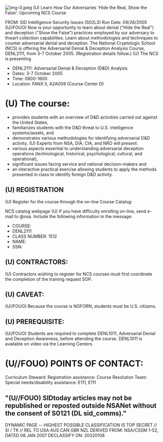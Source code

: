 ![img-0.jpeg](img-0.jpeg)
(U) Learn How Our Adversaries 'Hide the Real, Show the False': Upcoming NCS Course

FROM:
SID Intelligence Security Issues (S02L3)
Run Date: 09/26/2005
(U//FOUO) Now is your opportunity to learn about denial ("Hide the Real") and deception ("Show the False") practices employed by our adversary to thwart collection capabilities. Learn about methodologies and techniques to counter adversarial denial and deception. The National Cryptologic School (NCS) is offering the Adversarial Denial \& Deception Analysis Course, DENL2111, from 3-7 October 2005. (Registration details follow.)
(U) The NCS is presenting

- DENL2111: Adversarial Denial \& Deception (D\&D) Analysis
- Dates: 3-7 October 2005
- Time: 0800-1600
- Location: FANX II, A2A009 (Course Center D)


# (U) The course: 

- provides students with an overview of D\&D activities carried out against the United States,
- familiarizes students with the D\&D threat to U.S. intelligence systems/assets, and
- demonstrates various methodologies for identifying adversarial D\&D activity.
(U) Experts from NSA, DIA, CIA, and NRO will present:
- various aspects essential to understanding adversarial deception operations (technological, historical, psychological, cultural, and operational),
- significant issues facing service and national decision-makers and
- an interactive practical exercise allowing students to apply the methods presented in class to identify foreign D\&D activity.


## (U) REGISTRATION

(U) Register for the course through the on-line Course Catalog:

NCS catalog webpage
(U) If you have difficulty enrolling on-line, send e-mail to @nsa. Include the following information in the message:

- COURSE:
- DENL2111
- CLASS NUMBER: 1512
- NAME:
- SSN:


## (U) CONTRACTORS:

(U) Contractors wishing to register for NCS courses must first coordinate the completion of the training request SOP.

## (U) CAVEAT:

(U//FOUO) Because the course is NOFORN, students must be U.S. citizens.

## (U) PREREQUISITE:

(U//FOUO) Students are required to complete DENL1011, Adversarial Denial and Deception
Awareness, before attending the course. DENL1011 is available on video via the Learning Centers.

# (U//FOUO) POINTS OF CONTACT: 

Curriculum Steward: Registration assistance: Course Resolution Team: Special needs/disability assistance: E111, E111

## "(U//FOUO) SIDtoday articles may not be republished or reposted outside NSANet without the consent of S0121 (DL sid_comms)."

DYNAMIC PAGE -- HIGHEST POSSIBLE CLASSIFICATION IS TOP SECRET // SI / TK // REL TO USA AUS CAN GBR NZL DERIVED FROM: NSA/CSSM 1-52, DATED 08 JAN 2007 DECLASSIFY ON: 20320108
